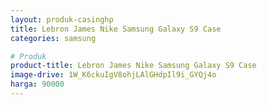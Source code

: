 ```yaml
---
layout: produk-casinghp
title: Lebron James Nike Samsung Galaxy S9 Case
categories: samsung

# Produk
product-title: Lebron James Nike Samsung Galaxy S9 Case
image-drive: 1W_K6ckuIgV8ohjLAlGHdpIl9i_GYQj4o
harga: 90000
---
```

